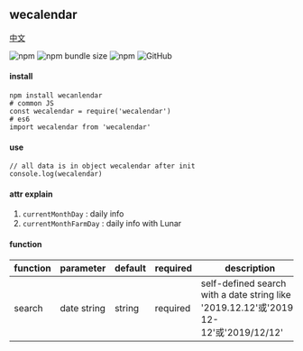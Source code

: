 ## wecalendar

[中文](https://github.com/MuYi086/npm_package/blob/master/wecalendar/README-CN.md '中文')

![npm](https://img.shields.io/npm/v/wecalendar) ![npm bundle size](https://img.shields.io/bundlephobia/min/wecalendar) ![npm](https://img.shields.io/npm/dt/wecalendar) ![GitHub](https://img.shields.io/github/license/MuYi086/npm_package)

#### install
```SHELL
npm install wecanlendar
# common JS
const wecalendar = require('wecalendar')
# es6
import wecalendar from 'wecalendar'
```

#### use
```JS
// all data is in object wecalendar after init
console.log(wecalendar)
```

#### attr explain
1. `currentMonthDay` : daily info 
1. `currentMonthFarmDay` : daily info with Lunar

#### function

function|parameter|default|required|description|
--|--|--|--|--|
search|date string|string|required|self-defined search with a date string like '2019.12.12'或'2019-12-12'或'2019/12/12'|

